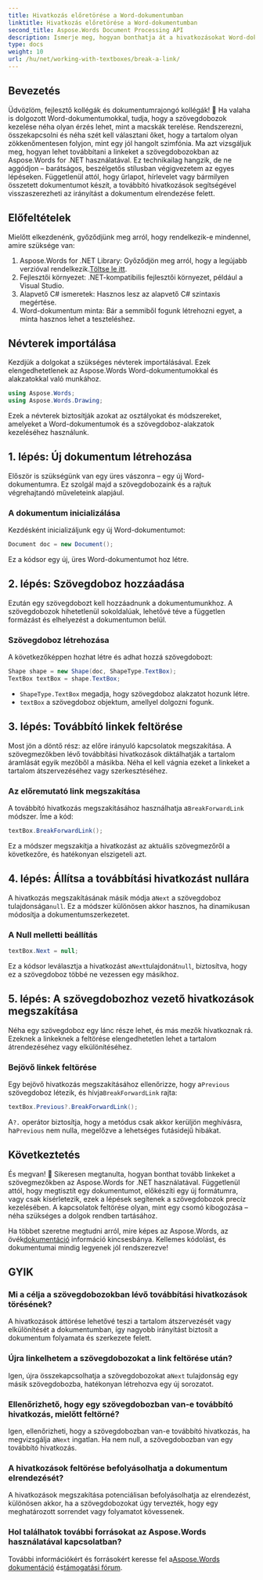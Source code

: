 ```yaml
---
title: Hivatkozás előretörése a Word-dokumentumban
linktitle: Hivatkozás előretörése a Word-dokumentumban
second_title: Aspose.Words Document Processing API
description: Ismerje meg, hogyan bonthatja át a hivatkozásokat Word-dokumentum szövegmezőiben az Aspose.Words for .NET használatával. Kövesse útmutatónkat a gördülékenyebb dokumentumkezelési élmény érdekében.
type: docs
weight: 10
url: /hu/net/working-with-textboxes/break-a-link/
---
```


## Bevezetés

Üdvözlöm, fejlesztő kollégák és dokumentumrajongó kollégák! 🌟 Ha valaha is dolgozott Word-dokumentumokkal, tudja, hogy a szövegdobozok kezelése néha olyan érzés lehet, mint a macskák terelése. Rendszerezni, összekapcsolni és néha szét kell választani őket, hogy a tartalom olyan zökkenőmentesen folyjon, mint egy jól hangolt szimfónia. Ma azt vizsgáljuk meg, hogyan lehet továbbítani a linkeket a szövegdobozokban az Aspose.Words for .NET használatával. Ez technikailag hangzik, de ne aggódjon – barátságos, beszélgetős stílusban végigvezetem az egyes lépéseken. Függetlenül attól, hogy űrlapot, hírlevelet vagy bármilyen összetett dokumentumot készít, a továbbító hivatkozások segítségével visszaszerezheti az irányítást a dokumentum elrendezése felett.

## Előfeltételek

Mielőtt elkezdenénk, győződjünk meg arról, hogy rendelkezik-e mindennel, amire szüksége van:

1.  Aspose.Words for .NET Library: Győződjön meg arról, hogy a legújabb verzióval rendelkezik.[Töltse le itt](https://releases.aspose.com/words/net/).
2. Fejlesztői környezet: .NET-kompatibilis fejlesztői környezet, például a Visual Studio.
3. Alapvető C# ismeretek: Hasznos lesz az alapvető C# szintaxis megértése.
4. Word-dokumentum minta: Bár a semmiből fogunk létrehozni egyet, a minta hasznos lehet a teszteléshez.

## Névterek importálása

Kezdjük a dolgokat a szükséges névterek importálásával. Ezek elengedhetetlenek az Aspose.Words Word-dokumentumokkal és alakzatokkal való munkához.

```csharp
using Aspose.Words;
using Aspose.Words.Drawing;
```

Ezek a névterek biztosítják azokat az osztályokat és módszereket, amelyeket a Word-dokumentumok és a szövegdoboz-alakzatok kezeléséhez használunk.

## 1. lépés: Új dokumentum létrehozása

Először is szükségünk van egy üres vászonra – egy új Word-dokumentumra. Ez szolgál majd a szövegdobozaink és a rajtuk végrehajtandó műveleteink alapjául.

### A dokumentum inicializálása

Kezdésként inicializáljunk egy új Word-dokumentumot:

```csharp
Document doc = new Document();
```

Ez a kódsor egy új, üres Word-dokumentumot hoz létre.

## 2. lépés: Szövegdoboz hozzáadása

Ezután egy szövegdobozt kell hozzáadnunk a dokumentumunkhoz. A szövegdobozok hihetetlenül sokoldalúak, lehetővé téve a független formázást és elhelyezést a dokumentumon belül.

### Szövegdoboz létrehozása

A következőképpen hozhat létre és adhat hozzá szövegdobozt:

```csharp
Shape shape = new Shape(doc, ShapeType.TextBox);
TextBox textBox = shape.TextBox;
```

- `ShapeType.TextBox` megadja, hogy szövegdoboz alakzatot hozunk létre.
- `textBox` a szövegdoboz objektum, amellyel dolgozni fogunk.

## 3. lépés: Továbbító linkek feltörése

Most jön a döntő rész: az előre irányuló kapcsolatok megszakítása. A szövegmezőkben lévő továbbítási hivatkozások diktálhatják a tartalom áramlását egyik mezőből a másikba. Néha el kell vágnia ezeket a linkeket a tartalom átszervezéséhez vagy szerkesztéséhez.

### Az előremutató link megszakítása

 A továbbító hivatkozás megszakításához használhatja a`BreakForwardLink` módszer. Íme a kód:

```csharp
textBox.BreakForwardLink();
```

Ez a módszer megszakítja a hivatkozást az aktuális szövegmezőről a következőre, és hatékonyan elszigeteli azt.

## 4. lépés: Állítsa a továbbítási hivatkozást nullára

 A hivatkozás megszakításának másik módja a`Next` a szövegdoboz tulajdonsága`null`. Ez a módszer különösen akkor hasznos, ha dinamikusan módosítja a dokumentumszerkezetet.

### A Null melletti beállítás

```csharp
textBox.Next = null;
```

 Ez a kódsor leválasztja a hivatkozást a`Next`tulajdonát`null`, biztosítva, hogy ez a szövegdoboz többé ne vezessen egy másikhoz.

## 5. lépés: A szövegdobozhoz vezető hivatkozások megszakítása

Néha egy szövegdoboz egy lánc része lehet, és más mezők hivatkoznak rá. Ezeknek a linkeknek a feltörése elengedhetetlen lehet a tartalom átrendezéséhez vagy elkülönítéséhez.

### Bejövő linkek feltörése

 Egy bejövő hivatkozás megszakításához ellenőrizze, hogy a`Previous` szövegdoboz létezik, és hívja`BreakForwardLink` rajta:

```csharp
textBox.Previous?.BreakForwardLink();
```

 A`?.` operátor biztosítja, hogy a metódus csak akkor kerüljön meghívásra, ha`Previous` nem nulla, megelőzve a lehetséges futásidejű hibákat.

## Következtetés

És megvan! 🎉 Sikeresen megtanulta, hogyan bonthat tovább linkeket a szövegmezőkben az Aspose.Words for .NET használatával. Függetlenül attól, hogy megtisztít egy dokumentumot, előkészíti egy új formátumra, vagy csak kísérletezik, ezek a lépések segítenek a szövegdobozok precíz kezelésében. A kapcsolatok feltörése olyan, mint egy csomó kibogozása – néha szükséges a dolgok rendben tartásához. 

 Ha többet szeretne megtudni arról, mire képes az Aspose.Words, az övék[dokumentáció](https://reference.aspose.com/words/net/) információ kincsesbánya. Kellemes kódolást, és dokumentumai mindig legyenek jól rendszerezve!

## GYIK

### Mi a célja a szövegdobozokban lévő továbbítási hivatkozások törésének?

A hivatkozások áttörése lehetővé teszi a tartalom átszervezését vagy elkülönítését a dokumentumban, így nagyobb irányítást biztosít a dokumentum folyamata és szerkezete felett.

### Újra linkelhetem a szövegdobozokat a link feltörése után?

 Igen, újra összekapcsolhatja a szövegdobozokat a`Next` tulajdonság egy másik szövegdobozba, hatékonyan létrehozva egy új sorozatot.

### Ellenőrizhető, hogy egy szövegdobozban van-e továbbító hivatkozás, mielőtt feltörné?

 Igen, ellenőrizheti, hogy a szövegdobozban van-e továbbító hivatkozás, ha megvizsgálja a`Next` ingatlan. Ha nem null, a szövegdobozban van egy továbbító hivatkozás.

### A hivatkozások feltörése befolyásolhatja a dokumentum elrendezését?

A hivatkozások megszakítása potenciálisan befolyásolhatja az elrendezést, különösen akkor, ha a szövegdobozokat úgy tervezték, hogy egy meghatározott sorrendet vagy folyamatot kövessenek.

### Hol találhatok további forrásokat az Aspose.Words használatával kapcsolatban?

 További információkért és forrásokért keresse fel a[Aspose.Words dokumentáció](https://reference.aspose.com/words/net/) és[támogatási fórum](https://forum.aspose.com/c/words/8).